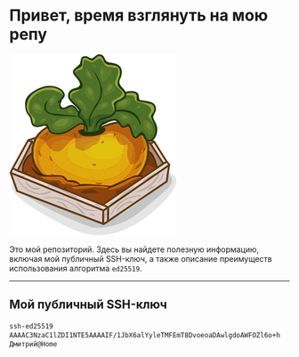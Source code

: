 # Привет, время взглянуть на мою репу

![repa](repa.png)

Это мой репозиторий. Здесь вы найдете полезную информацию, включая мой публичный SSH-ключ, а также описание преимуществ использования алгоритма `ed25519`.

---

## Мой публичный SSH-ключ

```plaintext
ssh-ed25519 AAAAC3NzaC1lZDI1NTE5AAAAIF/1JbX6alYyleTMFEmT8DvoeoaDAwlgdoAWFOZl6o+h Дмитрий@Home
